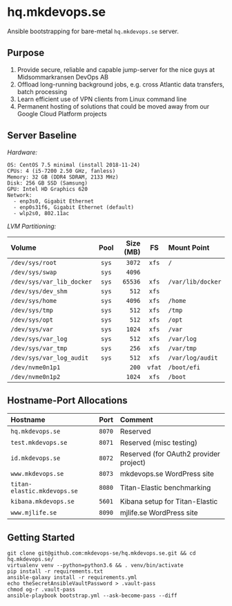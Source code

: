
hq.mkdevops.se
==============

Ansible bootstrapping for bare-metal `hq.mkdevops.se` server.


Purpose
-------

1. Provide secure, reliable and capable jump-server for the nice guys at Midsommarkransen DevOps AB
2. Offload long-running background jobs, e.g. cross Atlantic data transfers, batch processing
3. Learn efficient use of VPN clients from Linux command line
4. Permanent hosting of solutions that could be moved away from our Google Cloud Platform projects


Server Baseline
---------------

*Hardware:*

    OS: CentOS 7.5 minimal (install 2018-11-24)
    CPUs: 4 (i5-7200 2.50 GHz, fanless)
    Memory: 32 GB (DDR4 SDRAM, 2133 MHz)
    Disk: 256 GB SSD (Samsung)
    GPU: Intel HD Graphics 620
    Network:
      - enp3s0, Gigabit Ethernet
      - enp0s31f6, Gigabit Ethernet (default)
      - wlp2s0, 802.11ac


*LVM Partitioning:*

| Volume                          | Pool  | Size (MB) | FS     | Mount Point             |
| :---                            | :---: | ---:      | :---:  | :---                    |
| `/dev/sys/root`                 | `sys` | `3072`    | `xfs`  | `/`                     |
| `/dev/sys/swap`                 | `sys` | `4096`    |        |                         |
| `/dev/sys/var_lib_docker`       | `sys` | `65536`   | `xfs`  | `/var/lib/docker`       |
| `/dev/sys/dev_shm`              | `sys` | `512`     | `xfs`  |                         |
| `/dev/sys/home`                 | `sys` | `4096`    | `xfs`  | `/home`                 |
| `/dev/sys/tmp`                  | `sys` | `512`     | `xfs`  | `/tmp`                  |
| `/dev/sys/opt`                  | `sys` | `512`     | `xfs`  | `/opt`                  |
| `/dev/sys/var`                  | `sys` | `1024`    | `xfs`  | `/var`                  |
| `/dev/sys/var_log`              | `sys` | `512`     | `xfs`  | `/var/log`              |
| `/dev/sys/var_tmp`              | `sys` | `256`     | `xfs`  | `/var/tmp`              |
| `/dev/sys/var_log_audit`        | `sys` | `512`     | `xfs`  | `/var/log/audit`        |
| `/dev/nvme0n1p1`                |       | `200`     | `vfat` | `/boot/efi`             |
| `/dev/nvme0n1p2`                |       | `1024`    | `xfs`  | `/boot`                 |


Hostname-Port Allocations
-------------------------

| Hostname                             | Port   | Comment                                |
| :---                                 | ---:   | :---                                   |
| `hq.mkdevops.se`                     | `8070` | Reserved                               |
| `test.mkdevops.se`                   | `8071` | Reserved (misc testing)                |
| `id.mkdevops.se`                     | `8072` | Reserved (for OAuth2 provider project) |
| `www.mkdevops.se`                    | `8073` | mkdevops.se WordPress site             |
| `titan-elastic.mkdevops.se`          | `8080` | Titan-Elastic benchmarking             |
| `kibana.mkdevops.se`                 | `5601` | Kibana setup for Titan-Elastic         |
| `www.mjlife.se`                      | `8090` | mjlife.se WordPress site               |


Getting Started
---------------

    git clone git@github.com:mkdevops-se/hq.mkdevops.se.git && cd hq.mkdevops.se/
    virtualenv venv --python=python3.6 && . venv/bin/activate
    pip install -r requirements.txt
    ansible-galaxy install -r requirements.yml
    echo theSecretAnsibleVaultPassword > .vault-pass
    chmod og-r .vault-pass
    ansible-playbook bootstrap.yml --ask-become-pass --diff

